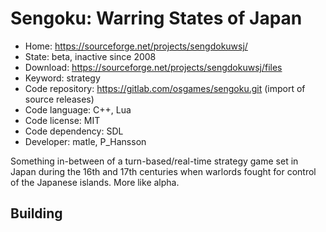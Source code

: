 # Sengoku: Warring States of Japan

- Home: https://sourceforge.net/projects/sengdokuwsj/
- State: beta, inactive since 2008
- Download: https://sourceforge.net/projects/sengdokuwsj/files
- Keyword: strategy
- Code repository: https://gitlab.com/osgames/sengoku.git (import of source releases)
- Code language: C++, Lua
- Code license: MIT
- Code dependency: SDL
- Developer: matle, P_Hansson

Something in-between of a turn-based/real-time strategy game set in Japan during the 16th and 17th centuries when warlords fought for control of the Japanese islands.
More like alpha.

## Building
